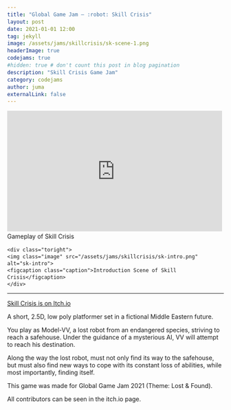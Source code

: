 ```yaml
---
title: "Global Game Jam — :robot: Skill Crisis"
layout: post
date: 2021-01-01 12:00
tag: jekyll
image: /assets/jams/skillcrisis/sk-scene-1.png
headerImage: true
codejams: true
#hidden: true # don't count this post in blog pagination
description: "Skill Crisis Game Jam"
category: codejams
author: juma
externalLink: false
---
```


<div class="side-by-side">
    <div class="toleft">
    <iframe width="500" height="281" src="https://www.youtube.com/embed/FNq3c_Dy5eU" frameborder="0" allowfullscreen></iframe>
    <figcaption class="caption">Gameplay of Skill Crisis</figcaption>
    </div>

    <div class="toright">
    <img class="image" src="/assets/jams/skillcrisis/sk-intro.png" alt="sk-intro">
    <figcaption class="caption">Introduction Scene of Skill Crisis</figcaption>
    </div>
</div>

---

[Skill Crisis is on Itch.io](https://flamencoman.itch.io/skill-crisis)

A short, 2.5D, low poly platformer set in a fictional Middle Eastern future.

You play as Model-VV, a lost robot from an endangered species, striving to reach a safehouse. Under the guidance of a mysterious AI, VV will attempt to reach his destination.

Along the way the lost robot, must not only find its way to the safehouse, but must also find new ways to cope with its constant loss of abilities, while most importantly, finding itself.

This game was made for Global Game Jam 2021 (Theme: Lost & Found).

All contributors can be seen in the itch.io page.